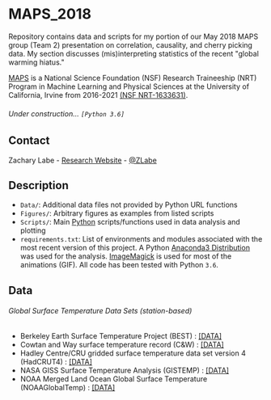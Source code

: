 # MAPS_2018

Repository contains data and scripts for my portion of our May 2018 MAPS group (Team 2) presentation on correlation, causality, and cherry picking data. My section discusses (mis)interpreting statistics of the recent "global warming hiatus." 

[MAPS](http://maps-nsf.uci.edu/about.html) is a National Science Foundation (NSF) Research Traineeship (NRT) Program in Machine Learning and Physical Sciences at the University of California, Irvine from 2016-2021 [(NSF NRT-1633631)](https://www.nsf.gov/awardsearch/showAward?AWD_ID=1633631). 

###### Under construction... ```[Python 3.6]```

## Contact
Zachary Labe - [Research Website](http://sites.uci.edu/zlabe/) - [@ZLabe](https://twitter.com/ZLabe)

## Description
+ ```Data/```: Additional data files not provided by Python URL functions
+ ```Figures/```: Arbitrary figures as examples from listed scripts
+ ```Scripts/```: Main [Python](https://www.python.org/) scripts/functions used in data analysis and plotting
+ ```requirements.txt```: List of environments and modules associated with the most recent version of this project. A Python [Anaconda3 Distribution](https://docs.continuum.io/anaconda/) was used for the analysis. [ImageMagick](https://www.imagemagick.org/script/index.php) is used for most of the animations (GIF). All code has been tested with Python ```3.6```.

## Data
###### Global Surface Temperature Data Sets (station-based)
+ Berkeley Earth Surface Temperature Project (BEST) : [[DATA]](http://berkeleyearth.org/data/)
+ Cowtan and Way surface temperature record (C&W) : [[DATA]](http://www-users.york.ac.uk/~kdc3/papers/coverage2013/series.html)
+ Hadley Centre/CRU gridded surface temperature data set version 4 (HadCRUT4) : [[DATA]](https://crudata.uea.ac.uk/cru/data/temperature/)
+ NASA GISS Surface Temperature Analysis (GISTEMP) : [[DATA]](https://data.giss.nasa.gov/gistemp/)
+ NOAA Merged Land Ocean Global Surface Temperature (NOAAGlobalTemp) : [[DATA]](https://www.ncdc.noaa.gov/data-access/marineocean-data/noaa-global-surface-temperature-noaaglobaltemp)
